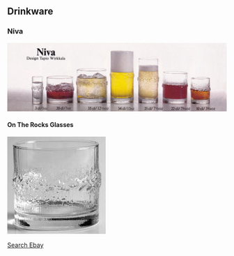 ## Drinkware

### Niva

![Niva Drinkware Range](NivaDrinkwareRange.jpg)

#### On The Rocks Glasses

![Niva On The Rocks Glass - Whiskey Tumbler](NivaTumbler.jpg)

[Search Ebay](https://www.ebay.com/sch/i.html?_nkw=iittala+niva+rocks+glasses)




